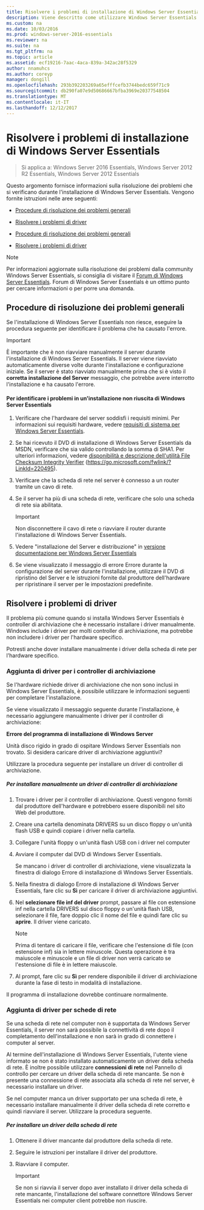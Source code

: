 ```yaml
---
title: Risolvere i problemi di installazione di Windows Server Essentials
description: Viene descritto come utilizzare Windows Server Essentials
ms.custom: na
ms.date: 10/03/2016
ms.prod: windows-server-2016-essentials
ms.reviewer: na
ms.suite: na
ms.tgt_pltfrm: na
ms.topic: article
ms.assetid: ecf19216-7aac-4aca-839a-342ac28f5329
author: nnamuhcs
ms.author: coreyp
manager: dongill
ms.openlocfilehash: 293b392203269a65efffcefb3744bedc659f71c9
ms.sourcegitcommit: db290fa07e9d50686667bfba3969e20377548504
ms.translationtype: MT
ms.contentlocale: it-IT
ms.lasthandoff: 12/12/2017
---
```

# <a name="troubleshoot-windows-server-essentials-installation"></a>Risolvere i problemi di installazione di Windows Server Essentials

>Si applica a: Windows Server 2016 Essentials, Windows Server 2012 R2 Essentials, Windows Server 2012 Essentials

Questo argomento fornisce informazioni sulla risoluzione dei problemi che si verificano durante l'installazione di Windows Server Essentials. Vengono fornite istruzioni nelle aree seguenti:  
  

-   [Procedure di risoluzione dei problemi generali](Troubleshoot-Windows-Server-Essentials-installation.md#BKMK_GeneralTroubleshootingSteps)  
  
-   [Risolvere i problemi di driver](Troubleshoot-Windows-Server-Essentials-installation.md#BKMK_TroubleshootDrivers)  

-   [Procedure di risoluzione dei problemi generali](Troubleshoot-Windows-Server-Essentials-installation.md#BKMK_GeneralTroubleshootingSteps)  
  
-   [Risolvere i problemi di driver](Troubleshoot-Windows-Server-Essentials-installation.md#BKMK_TroubleshootDrivers)  

  
> [!NOTE]
>  Per informazioni aggiornate sulla risoluzione dei problemi dalla community Windows Server Essentials, si consiglia di visitare il [Forum di Windows Server Essentials](https://social.technet.microsoft.com/Forums/winserveressentials/threads). Forum di Windows Server Essentials è un ottimo punto per cercare informazioni o per porre una domanda.  
  
##  <a name="BKMK_GeneralTroubleshootingSteps"></a>Procedure di risoluzione dei problemi generali  
 Se l'installazione di Windows Server Essentials non riesce, eseguire la procedura seguente per identificare il problema che ha causato l'errore.  
  
> [!IMPORTANT]
>  È importante che è non riavviare manualmente il server durante l'installazione di Windows Server Essentials. Il server viene riavviato automaticamente diverse volte durante l'installazione e configurazione iniziale. Se il server è stato riavviato manualmente prima che si è visto il **corretta installazione del Server** messaggio, che potrebbe avere interrotto l'installazione e ha causato l'errore.  
  
#### <a name="to-identify-issues-in-a-failed-installation-of-windows-server-essentials"></a>Per identificare i problemi in un'installazione non riuscita di Windows Server Essentials  
  
1.  Verificare che l'hardware del server soddisfi i requisiti minimi. Per informazioni sui requisiti hardware, vedere [requisiti di sistema per Windows Server Essentials](../get-started/system-requirements.md).  
  
2.  Se hai ricevuto il DVD di installazione di Windows Server Essentials da MSDN, verificare che sia valido controllando la somma di SHA1. Per ulteriori informazioni, vedere [disponibilità e descrizione dell'utilità File Checksum Integrity Verifier](https://go.microsoft.com/fwlink/?LinkId=220495) (https://go.microsoft.com/fwlink/?LinkId=220495).  
  
3.  Verificare che la scheda di rete nel server è connesso a un router tramite un cavo di rete.  
  
4.  Se il server ha più di una scheda di rete, verificare che solo una scheda di rete sia abilitata.  
  
    > [!IMPORTANT]
    >  Non disconnettere il cavo di rete o riavviare il router durante l'installazione di Windows Server Essentials.  
  
5.  Vedere "installazione del Server e distribuzione" in [versione documentazione per Windows Server Essentials](../get-started/release-notes.md)  
  
6.  Se viene visualizzato il messaggio di errore Errore durante la configurazione del server durante l'installazione, utilizzare il DVD di ripristino del Server e le istruzioni fornite dal produttore dell'hardware per ripristinare il server per le impostazioni predefinite.  
  
##  <a name="BKMK_TroubleshootDrivers"></a>Risolvere i problemi di driver  
 Il problema più comune quando si installa Windows Server Essentials è controller di archiviazione che è necessario installare i driver manualmente. Windows include i driver per molti controller di archiviazione, ma potrebbe non includere i driver per l'hardware specifico.  
  
 Potresti anche dover installare manualmente i driver della scheda di rete per l'hardware specifico.  
  
###  <a name="BKMK_StorageDrivers"></a>Aggiunta di driver per i controller di archiviazione  
 Se l'hardware richiede driver di archiviazione che non sono inclusi in Windows Server Essentials, è possibile utilizzare le informazioni seguenti per completare l'installazione.  
  
 Se viene visualizzato il messaggio seguente durante l'installazione, è necessario aggiungere manualmente i driver per il controller di archiviazione:  
  
 **Errore del programma di installazione di Windows Server**  
  
 Unità disco rigido in grado di ospitare Windows Server Essentials non trovato. Si desidera caricare driver di archiviazione aggiuntivi?  
  
 Utilizzare la procedura seguente per installare un driver di controller di archiviazione.  
  
##### <a name="to-manually-install-a-storage-controller-driver"></a>Per installare manualmente un driver di controller di archiviazione  
  
1.  Trovare i driver per il controller di archiviazione. Questi vengono forniti dal produttore dell'hardware e potrebbero essere disponibili nel sito Web del produttore.  
  
2.  Creare una cartella denominata DRIVERS su un disco floppy o un'unità flash USB e quindi copiare i driver nella cartella.  
  
3.  Collegare l'unità floppy o un'unità flash USB con i driver nel computer  
  
4.  Avviare il computer dal DVD di Windows Server Essentials.  
  
     Se mancano i driver di controller di archiviazione, viene visualizzata la finestra di dialogo Errore di installazione di Windows Server Essentials.  
  
5.  Nella finestra di dialogo Errore di installazione di Windows Server Essentials, fare clic su **Sì** per caricare il driver di archiviazione aggiuntivi.  
  
6.  Nel **selezionare file inf del driver** prompt, passare al file con estensione inf nella cartella DRIVERS sul disco floppy o un'unità flash USB, selezionare il file, fare doppio clic il nome del file e quindi fare clic su **aprire**. Il driver viene caricato.  
  
    > [!NOTE]
    >  Prima di tentare di caricare il file, verificare che l'estensione di file (con estensione inf) sia in lettere minuscole. Questa operazione è tra maiuscole e minuscole e un file di driver non verrà caricato se l'estensione di file è in lettere maiuscole.  
  
7.  Al prompt, fare clic su **Sì** per rendere disponibile il driver di archiviazione durante la fase di testo in modalità di installazione.  
  
 Il programma di installazione dovrebbe continuare normalmente.  
  
###  <a name="BKMK_AddingNICdrivers"></a>Aggiunta di driver per schede di rete  
 Se una scheda di rete nel computer non è supportata da Windows Server Essentials, il server non sarà possibile la connettività di rete dopo il completamento dell'installazione e non sarà in grado di connettere i computer al server.  
  
 Al termine dell'installazione di Windows Server Essentials, l'utente viene informato se non è stato installato automaticamente un driver della scheda di rete. È inoltre possibile utilizzare **connessioni di rete** nel Pannello di controllo per cercare un driver della scheda di rete mancante. Se non è presente una connessione di rete associata alla scheda di rete nel server, è necessario installare un driver.  
  
 Se nel computer manca un driver supportato per una scheda di rete, è necessario installare manualmente il driver della scheda di rete corretto e quindi riavviare il server. Utilizzare la procedura seguente.  
  
##### <a name="to-install-a-network-adapter-driver"></a>Per installare un driver della scheda di rete  
  
1.  Ottenere il driver mancante dal produttore della scheda di rete.  
  
2.  Seguire le istruzioni per installare il driver del produttore.  
  
3.  Riavviare il computer.  
  
    > [!IMPORTANT]
    >  Se non si riavvia il server dopo aver installato il driver della scheda di rete mancante, l'installazione del software connettore Windows Server Essentials nei computer client potrebbe non riuscire.
